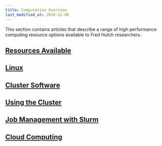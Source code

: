 ```yaml
---
title: Computation Overview
last_modified_at: 2018-12-06
---
```

This section contains articles that describe a range of high performance computing resource options available to Fred Hutch researchers.

## [Resources Available](/computing/resource_overview/)

## [Linux](/computing/linux_linux101/)

## [Cluster Software](/computing/cluster_software/)

## [Using the Cluster](/computing/cluster_rhinoGizmo/)

## [Job Management with Slurm](/computing/cluster_usingSlurm/)

## [Cloud Computing](/computing/cluster_cloudCompute/)
